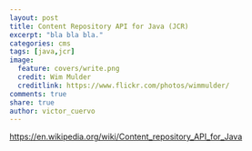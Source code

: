 ```yaml
---
layout: post
title: Content Repository API for Java (JCR)
excerpt: "bla bla bla."
categories: cms
tags: [java,jcr]
image:
  feature: covers/write.png
  credit: Wim Mulder
  creditlink: https://www.flickr.com/photos/wimmulder/
comments: true
share: true
author: victor_cuervo
---
```

https://en.wikipedia.org/wiki/Content_repository_API_for_Java
